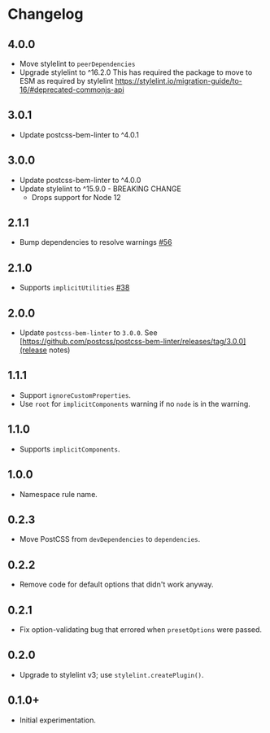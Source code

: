 # Changelog

## 4.0.0

- Move stylelint to `peerDependencies`
- Upgrade stylelint to ^16.2.0
  This has required the package to move to ESM as required by stylelint
  https://stylelint.io/migration-guide/to-16/#deprecated-commonjs-api

## 3.0.1

- Update postcss-bem-linter to ^4.0.1

## 3.0.0

- Update postcss-bem-linter to ^4.0.0
- Update stylelint to ^15.9.0 - BREAKING CHANGE
  - Drops support for Node 12

## 2.1.1

- Bump dependencies to resolve warnings [#56](https://github.com/simonsmith/stylelint-selector-bem-pattern/pull/56)

## 2.1.0

- Supports `implicitUtilities` [#38](https://github.com/simonsmith/stylelint-selector-bem-pattern/pull/38)

## 2.0.0

- Update `postcss-bem-linter` to `3.0.0`. See
  [https://github.com/postcss/postcss-bem-linter/releases/tag/3.0.0](release
  notes)

## 1.1.1

- Support `ignoreCustomProperties`.
- Use `root` for `implicitComponents` warning if no `node` is in the warning.

## 1.1.0

- Supports `implicitComponents`.

## 1.0.0

- Namespace rule name.

## 0.2.3

- Move PostCSS from `devDependencies` to `dependencies`.

## 0.2.2

- Remove code for default options that didn't work anyway.

## 0.2.1

- Fix option-validating bug that errored when `presetOptions` were passed.

## 0.2.0

- Upgrade to stylelint v3; use `stylelint.createPlugin()`.

## 0.1.0+

- Initial experimentation.
